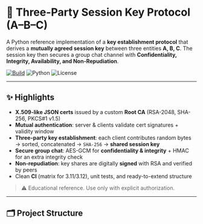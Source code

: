 # 🔐 Three-Party Session Key Protocol (A–B–C)

A Python reference implementation of a **key establishment protocol** that derives a **mutually agreed session key** between three entities **A, B, C**. The session key then secures a group chat channel with **Confidentiality, Integrity, Availability, and Non-Repudiation**.

[![Build](https://github.com/SushankYerva/E2EKeyEstablishmentProtocol/actions/workflows/ci.yml/badge.svg)](https://github.com/SushankYerva/E2EKeyEstablishmentProtocol/actions/workflows/ci.yml)
![Python](https://img.shields.io/badge/python-3.11%2B-blue)
![License](https://img.shields.io/badge/license-MIT-informational)

---

## ✨ Highlights

- **X.509-like JSON certs** issued by a custom **Root CA** (RSA-2048, SHA-256, PKCS#1 v1.5)
- **Mutual authentication**: server & clients validate cert signatures + validity window
- **Three-party key establishment**: each client contributes random bytes → sorted, concatenated → `SHA-256` → **shared session key**
- **Secure group chat**: AES-GCM for **confidentiality & integrity** + HMAC for an extra integrity check
- **Non-repudiation**: key shares are digitally **signed** with RSA and verified by peers
- Clean **CI** (matrix for 3.11/3.12), unit tests, and ready-to-extend structure

> ⚠️ Educational reference. Use only with explicit authorization.

---

## 🗂 Project Structure


